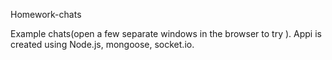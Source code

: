Homework-chats

Example chats(open a few separate windows in the browser to try ). Appi is created using Node.js, mongoose, socket.io.
